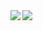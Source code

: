 <div>
  <img align="left" src="https://github-readme-stats.vercel.app/api?username=tanagaku&count_private=true&include_all_commits=true" />
  <img src="https://github-readme-stats.vercel.app/api/top-langs/?username=tanagaku&langs_count=10" />
</div>
